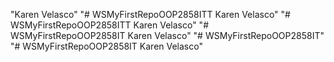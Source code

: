 "Karen Velasco" 
"# WSMyFirstRepoOOP2858ITT Karen Velasco" 
"# WSMyFirstRepoOOP2858ITT Karen Velasco" 
"# WSMyFirstRepoOOP2858IT Karen Velasco" 
"# WSMyFirstRepoOOP2858IT"  
"# WSMyFirstRepoOOP2858IT Karen Velasco"  
